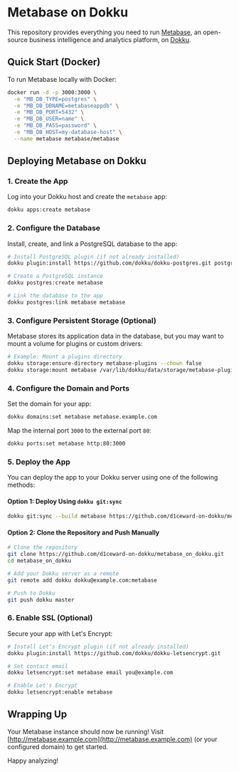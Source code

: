 # Metabase on Dokku

This repository provides everything you need to run [Metabase](https://github.com/metabase/metabase), an open-source business intelligence and analytics platform, on [Dokku](https://dokku.com/).

## Quick Start (Docker)

To run Metabase locally with Docker:

```bash
docker run -d -p 3000:3000 \
  -e "MB_DB_TYPE=postgres" \
  -e "MB_DB_DBNAME=metabaseappdb" \
  -e "MB_DB_PORT=5432" \
  -e "MB_DB_USER=name" \
  -e "MB_DB_PASS=password" \
  -e "MB_DB_HOST=my-database-host" \
  --name metabase metabase/metabase
```

## Deploying Metabase on Dokku

### 1. Create the App

Log into your Dokku host and create the `metabase` app:

```bash
dokku apps:create metabase
```

### 2. Configure the Database

Install, create, and link a PostgreSQL database to the app:

```bash
# Install PostgreSQL plugin (if not already installed)
dokku plugin:install https://github.com/dokku/dokku-postgres.git postgres

# Create a PostgreSQL instance
dokku postgres:create metabase

# Link the database to the app
dokku postgres:link metabase metabase
```

### 3. Configure Persistent Storage (Optional)

Metabase stores its application data in the database, but you may want to mount a volume for plugins or custom drivers:

```bash
# Example: Mount a plugins directory
dokku storage:ensure-directory metabase-plugins --chown false
dokku storage:mount metabase /var/lib/dokku/data/storage/metabase-plugins:/plugins
```

### 4. Configure the Domain and Ports

Set the domain for your app:

```bash
dokku domains:set metabase metabase.example.com
```

Map the internal port `3000` to the external port `80`:

```bash
dokku ports:set metabase http:80:3000
```

### 5. Deploy the App

You can deploy the app to your Dokku server using one of the following methods:

#### Option 1: Deploy Using `dokku git:sync`

```bash
dokku git:sync --build metabase https://github.com/d1ceward-on-dokku/metabase_on_dokku.git
```

#### Option 2: Clone the Repository and Push Manually

```bash
# Clone the repository
git clone https://github.com/d1ceward-on-dokku/metabase_on_dokku.git
cd metabase_on_dokku

# Add your Dokku server as a remote
git remote add dokku dokku@example.com:metabase

# Push to Dokku
git push dokku master
```

### 6. Enable SSL (Optional)

Secure your app with Let's Encrypt:

```bash
# Install Let's Encrypt plugin (if not already installed)
dokku plugin:install https://github.com/dokku/dokku-letsencrypt.git

# Set contact email
dokku letsencrypt:set metabase email you@example.com

# Enable Let's Encrypt
dokku letsencrypt:enable metabase
```

## Wrapping Up

Your Metabase instance should now be running! Visit [http://metabase.example.com](http://metabase.example.com) (or your configured domain) to get started.

Happy analyzing!
